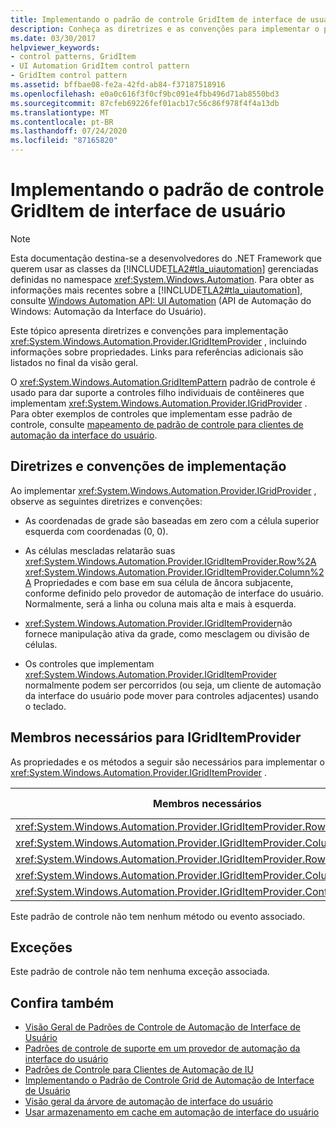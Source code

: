 ```yaml
---
title: Implementando o padrão de controle GridItem de interface de usuário
description: Conheça as diretrizes e as convenções para implementar o padrão de controle GridItemPattern para itens de grade na automação da interface do usuário. Consulte membros necessários para IGridItemProvider.
ms.date: 03/30/2017
helpviewer_keywords:
- control patterns, GridItem
- UI Automation GridItem control pattern
- GridItem control pattern
ms.assetid: bffbae08-fe2a-42fd-ab84-f37187518916
ms.openlocfilehash: e0a0c616f3f0cf9bc091e4fbb496d71ab8550bd3
ms.sourcegitcommit: 87cfeb69226fef01acb17c56c86f978f4f4a13db
ms.translationtype: MT
ms.contentlocale: pt-BR
ms.lasthandoff: 07/24/2020
ms.locfileid: "87165820"
---
```

# <a name="implementing-the-ui-automation-griditem-control-pattern"></a>Implementando o padrão de controle GridItem de interface de usuário
> [!NOTE]
> Esta documentação destina-se a desenvolvedores do .NET Framework que querem usar as classes da [!INCLUDE[TLA2#tla_uiautomation](../../../includes/tla2sharptla-uiautomation-md.md)] gerenciadas definidas no namespace <xref:System.Windows.Automation>. Para obter as informações mais recentes sobre a [!INCLUDE[TLA2#tla_uiautomation](../../../includes/tla2sharptla-uiautomation-md.md)], consulte [Windows Automation API: UI Automation](/windows/win32/winauto/entry-uiauto-win32) (API de Automação do Windows: Automação da Interface do Usuário).  
  
 Este tópico apresenta diretrizes e convenções para implementação <xref:System.Windows.Automation.Provider.IGridItemProvider> , incluindo informações sobre propriedades. Links para referências adicionais são listados no final da visão geral.  
  
 O <xref:System.Windows.Automation.GridItemPattern> padrão de controle é usado para dar suporte a controles filho individuais de contêineres que implementam <xref:System.Windows.Automation.Provider.IGridProvider> . Para obter exemplos de controles que implementam esse padrão de controle, consulte [mapeamento de padrão de controle para clientes de automação da interface do usuário](control-pattern-mapping-for-ui-automation-clients.md).  
  
<a name="Implementation_Guidelines_and_Conventions"></a>
## <a name="implementation-guidelines-and-conventions"></a>Diretrizes e convenções de implementação  
 Ao implementar <xref:System.Windows.Automation.Provider.IGridProvider> , observe as seguintes diretrizes e convenções:  
  
- As coordenadas de grade são baseadas em zero com a célula superior esquerda com coordenadas (0, 0).  
  
- As células mescladas relatarão suas <xref:System.Windows.Automation.Provider.IGridItemProvider.Row%2A> <xref:System.Windows.Automation.Provider.IGridItemProvider.Column%2A> Propriedades e com base em sua célula de âncora subjacente, conforme definido pelo provedor de automação de interface do usuário. Normalmente, será a linha ou coluna mais alta e mais à esquerda.  
  
- <xref:System.Windows.Automation.Provider.IGridItemProvider>não fornece manipulação ativa da grade, como mesclagem ou divisão de células.  
  
- Os controles que implementam <xref:System.Windows.Automation.Provider.IGridItemProvider> normalmente podem ser percorridos (ou seja, um cliente de automação da interface do usuário pode mover para controles adjacentes) usando o teclado.  
  
<a name="Required_Members_for_IGridItemProvider"></a>
## <a name="required-members-for-igriditemprovider"></a>Membros necessários para IGridItemProvider  
 As propriedades e os métodos a seguir são necessários para implementar o <xref:System.Windows.Automation.Provider.IGridItemProvider> .  
  
|Membros necessários|Tipo de membro|Observações|  
|----------------------|-----------------|-----------|  
|<xref:System.Windows.Automation.Provider.IGridItemProvider.Row%2A>|Propriedade|Nenhum|  
|<xref:System.Windows.Automation.Provider.IGridItemProvider.Column%2A>|Propriedade|Nenhum|  
|<xref:System.Windows.Automation.Provider.IGridItemProvider.RowSpan%2A>|Propriedade|Nenhum|  
|<xref:System.Windows.Automation.Provider.IGridItemProvider.ColumnSpan%2A>|Propriedade|Nenhum|  
|<xref:System.Windows.Automation.Provider.IGridItemProvider.ContainingGrid%2A>|Propriedade|Nenhum|  
  
 Este padrão de controle não tem nenhum método ou evento associado.  
  
<a name="Exceptions"></a>
## <a name="exceptions"></a>Exceções  
 Este padrão de controle não tem nenhuma exceção associada.  
  
## <a name="see-also"></a>Confira também

- [Visão Geral de Padrões de Controle de Automação de Interface de Usuário](ui-automation-control-patterns-overview.md)
- [Padrões de controle de suporte em um provedor de automação da interface do usuário](support-control-patterns-in-a-ui-automation-provider.md)
- [Padrões de Controle para Clientes de Automação de IU](ui-automation-control-patterns-for-clients.md)
- [Implementando o Padrão de Controle Grid de Automação de Interface de Usuário](implementing-the-ui-automation-grid-control-pattern.md)
- [Visão geral da árvore de automação de interface do usuário](ui-automation-tree-overview.md)
- [Usar armazenamento em cache em automação de interface do usuário](use-caching-in-ui-automation.md)
